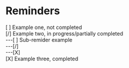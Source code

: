 # Reminders

[ ] Example one, not completed <br />
[/] Example two, in progress/partially completed <br />
---[ ] Sub-remider example <br />
---[/] <br />
---[X] <br />
[X] Example three, completed <br />
